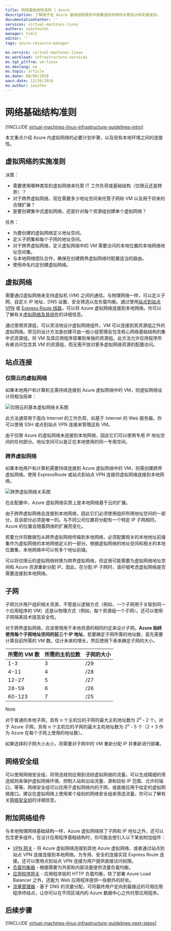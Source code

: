 ```yaml
---
title: 网络基础结构准则 | Azure
description: 了解用于在 Azure 基础结构服务中部署虚拟网络的关键设计和实施准则。
documentationCenter: ''
services: virtual-machines-linux
authors: iainfoulds
manager: timlt
editor: ''
tags: azure-resource-manager

ms.service: virtual-machines-linux
ms.workload: infrastructure-services
ms.tgt_pltfrm: vm-linux
ms.devlang: na
ms.topic: article
ms.date: 09/08/2016
wacn.date: 12/26/2016
ms.author: iainfou
---
```


# 网络基础结构准则

[!INCLUDE [virtual-machines-linux-infrastructure-guidelines-intro](../../includes/virtual-machines-linux-infrastructure-guidelines-intro.md)]

本文重点介绍 Azure 内虚拟网络的必要计划步骤，以及现有本地环境之间的连接性。

## 虚拟网络的实施准则

决策：

- 需要使用哪种类型的虚拟网络来托管 IT 工作负荷或基础结构（仅限云还是跨界）？
- 对于跨界虚拟网络，现在需要多少地址空间来托管子网和 VM 以及用于将来的合理扩展？
- 是要创建集中式虚拟网络，还是针对每个资源组创建单个虚拟网络？

任务：

- 为要创建的虚拟网络定义地址空间。
- 定义子网集和每个子网的地址空间。
- 对于跨界虚拟网络，定义虚拟网络中的 VM 需要访问的本地位置的本地网络地址空间集。
- 与本地网络团队合作，确保在创建跨界虚拟网络时配置适当的路由。
- 使用命名约定创建虚拟网络。

## 虚拟网络

需要通过虚拟网络来支持虚拟机 (VM) 之间的通信。与物理网络一样，可以定义子网、自定义 IP 地址、DNS 设置、安全筛选以及负载均衡。通过使用[站点到站点 VPN](../vpn-gateway/vpn-gateway-about-vpngateways.md) 或 [Express Route 线路](../expressroute/expressroute-introduction.md)，可以将 Azure 虚拟网络连接到本地网络。你可以了解有关[虚拟网络及其组件](../virtual-network/virtual-networks-overview.md)的详细信息。

通过使用资源组，可以灵活地设计虚拟网络组件。VM 可以连接到其资源组之外的虚拟网络。常见的设计方法是创建可由一般小组管理且包含核心网络基础结构的集中式资源组。将 VM 及其应用程序部署到单独的资源组。此方法允许应用程序所有者访问包含其 VM 的资源组，而无需开放对更多虚拟网络资源的配置访问。

## 站点连接

### 仅限云的虚拟网络
如果本地用户和计算机无需持续连接到 Azure 虚拟网络中的 VM，则虚拟网络设计将相当简单：

![仅限云的基本虚拟网络关系图](./media/virtual-machines-common-infrastructure-service-guidelines/vnet01.png)  

此方法通常用于面向 Internet 的工作负荷，如基于 Internet 的 Web 服务器。你可以使用 SSH 或点到站点 VPN 连接来管理这些 VM。

由于仅限 Azure 的虚拟网络未连接到本地网络，因此它们可以使用专用 IP 地址空间的任何部分。地址空间可以是正在本地使用的同一专用空间。

### 跨界虚拟网络
如果本地用户和计算机需要持续连接到 Azure 虚拟网络中的 VM，则需创建跨界虚拟网络。使用 ExpressRoute 或站点到站点 VPN 连接将虚拟网络连接到本地网络。

![跨界虚拟网络关系图](./media/virtual-machines-common-infrastructure-service-guidelines/vnet02.png)  

在此配置中，Azure 虚拟网络实质上是本地网络基于云的扩展。

由于跨界虚拟网络会连接到本地网络，因此它们必须使用组织所用地址空间的一部分，且该部分必须是唯一的。与不同公司位置将分配有一个特定 IP 子网相同，Azure 的位置会随着网络的扩展而变化。

若要允许将数据包从跨界虚拟网络传输到本地网络，必须配置相关的本地地址前缀集作为虚拟网络的本地网络定义的一部分。根据虚拟网络的地址空间和相关的本地位置集，本地网络中可以有多个地址前缀。

可以将仅限云的虚拟网络转换为跨界虚拟网络，但这很可能需要为虚拟网络地址空间和 Azure 资源重新分配 IP。因此，在分配 IP 子网时，请仔细考虑虚拟网络是否需要连接到本地网络。

## 子网
子网允许用户组织相关资源，不管是以逻辑方式（例如，一个子网用于关联到同一个应用程序的 VM）还是以物理方式（例如，每个资源组一个子网）。还可以使用子网隔离技术提高安全性。

对于跨界虚拟网络，应该使用用于本地资源的相同约定来设计子网。**Azure 始终使用每个子网地址空间的前三个 IP 地址**。若要确定子网所需的地址数，首先需要计算目前所需的 VM 数。估计未来的增长，然后使用下表来确定子网的大小。

所需的 VM 数 | 所需的主机位数 | 子网的大小
--- | --- | ---
1-3 | 3 | /29
4-11 | 4 | /28
12-27 | 5 | /27
28-59 | 6 | /26
60-123 | 7 | /25

> [!NOTE]
> 对于普通的本地子网，具有 n 个主机位的子网的最大主机地址数为 2<sup>n</sup> - 2 个。对于 Azure 子网，具有 n 个主机位的子网的最大主机地址数为 2<sup>n</sup> - 5 个（2 + 3 作为 Azure 在每个子网上使用的地址数）。

如果选择的子网大小太小，将需要对子网中的 VM 重新分配 IP 并重新进行部署。

## 网络安全组
可以使用网络安全组，将筛选规则应用到流经虚拟网络的流量。可以生成精细的筛选规则来保护虚拟网络环境、控制入站和出站流量、源和目标 IP 范围、允许的端口，等等。网络安全组可以应用于虚拟网络内的子网，或直接应用于给定的虚拟网络接口。建议在虚拟网络上使用某个级别的网络安全组来筛选流量。你可以了解有关[网络安全组](../virtual-network/virtual-networks-nsg.md)的详细信息。

## 附加网络组件
与本地物理网络基础结构一样，Azure 虚拟网络除了子网和 IP 地址之外，还可以包含更多组件。在设计应用程序基础结构时，你可能会想引入以下某些附加组件：

- [VPN 网关](../vpn-gateway/vpn-gateway-about-vpngateways.md) - 将 Azure 虚拟网络连接到其他 Azure 虚拟网络，或者通过站点到站点 VPN 连接连接到本地网络。为专用、安全的连接实现 Express Route 连接。还可以使用点到站点 VPN 连接为用户提供直接访问权限。
- [负载均衡器](../load-balancer/load-balancer-overview.md) - 根据需要为外部和内部流量提供流量负载均衡。
- [应用程序网关](../application-gateway/application-gateway-introduction.md) - 应用程序层的 HTTP 负载均衡，除了部署 Azure Load Balancer 之外，还能为 Web 应用程序提供一些额外的好处。
- [流量管理器](../traffic-manager/traffic-manager-overview.md) - 基于 DNS 的流量分配，可将最终用户定向到最接近的可用应用程序终结点，让你可以在不同区域内的 Azure 数据中心之外托管应用程序。

## <a name="next-steps"></a>后续步骤

[!INCLUDE [virtual-machines-linux-infrastructure-guidelines-next-steps](../../includes/virtual-machines-linux-infrastructure-guidelines-next-steps.md)]

<!---HONumber=Mooncake_Quality_Review_1215_2016-->